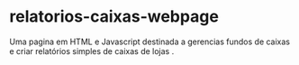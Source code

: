# relatorios-caixas-webpage
Uma pagina em HTML e Javascript destinada a gerencias fundos de caixas e criar relatórios simples de caixas de lojas .
